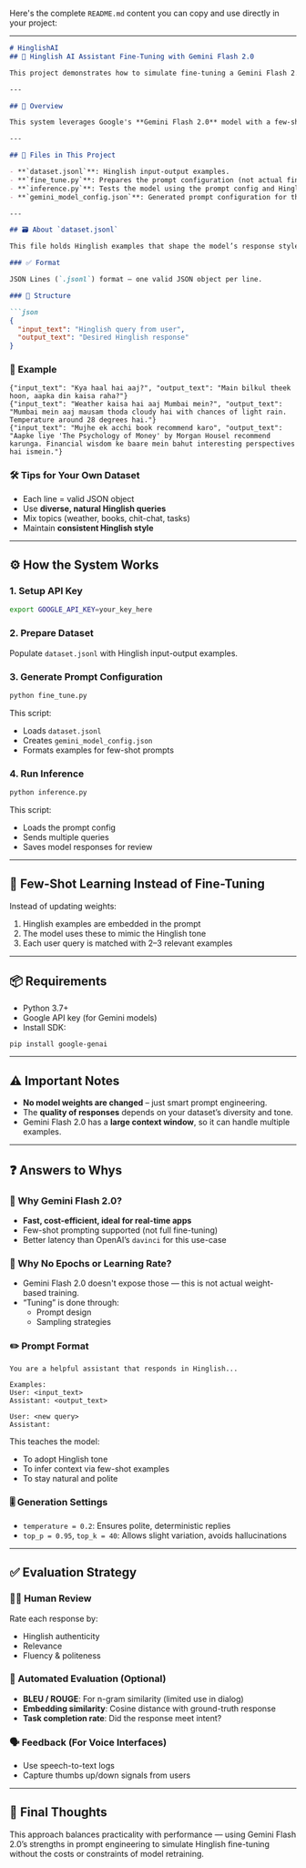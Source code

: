 Here's the complete `README.md` content you can copy and use directly in your project:

---

```markdown
# HinglishAI  
## 🧠 Hinglish AI Assistant Fine-Tuning with Gemini Flash 2.0

This project demonstrates how to simulate fine-tuning a Gemini Flash 2.0 model to respond in Hinglish (a mix of Hindi and English) using **few-shot learning** and **prompt engineering**.

---

## 📌 Overview

This system leverages Google's **Gemini Flash 2.0** model with a few-shot learning approach. Rather than modifying model weights, it guides responses through carefully selected Hinglish examples in a dataset.

---

## 📁 Files in This Project

- **`dataset.jsonl`**: Hinglish input-output examples.
- **`fine_tune.py`**: Prepares the prompt configuration (not actual fine-tuning).
- **`inference.py`**: Tests the model using the prompt config and Hinglish prompts.
- **`gemini_model_config.json`**: Generated prompt configuration for the model.

---

## 🗃️ About `dataset.jsonl`

This file holds Hinglish examples that shape the model’s response style.

### ✅ Format

JSON Lines (`.jsonl`) format — one valid JSON object per line.

### 🔧 Structure

```json
{
  "input_text": "Hinglish query from user",
  "output_text": "Desired Hinglish response"
}
```

### 💬 Example

```jsonl
{"input_text": "Kya haal hai aaj?", "output_text": "Main bilkul theek hoon, aapka din kaisa raha?"}
{"input_text": "Weather kaisa hai aaj Mumbai mein?", "output_text": "Mumbai mein aaj mausam thoda cloudy hai with chances of light rain. Temperature around 28 degrees hai."}
{"input_text": "Mujhe ek acchi book recommend karo", "output_text": "Aapke liye 'The Psychology of Money' by Morgan Housel recommend karunga. Financial wisdom ke baare mein bahut interesting perspectives hai ismein."}
```

### 🛠 Tips for Your Own Dataset

- Each line = valid JSON object  
- Use **diverse, natural Hinglish queries**  
- Mix topics (weather, books, chit-chat, tasks)  
- Maintain **consistent Hinglish style**  

---

## ⚙️ How the System Works

### 1. **Setup API Key**

```bash
export GOOGLE_API_KEY=your_key_here
```

### 2. **Prepare Dataset**

Populate `dataset.jsonl` with Hinglish input-output examples.

### 3. **Generate Prompt Configuration**

```bash
python fine_tune.py
```

This script:
- Loads `dataset.jsonl`
- Creates `gemini_model_config.json`
- Formats examples for few-shot prompts

### 4. **Run Inference**

```bash
python inference.py
```

This script:
- Loads the prompt config
- Sends multiple queries
- Saves model responses for review

---

## 🧠 Few-Shot Learning Instead of Fine-Tuning

Instead of updating weights:

1. Hinglish examples are embedded in the prompt  
2. The model uses these to mimic the Hinglish tone  
3. Each user query is matched with 2–3 relevant examples  

---

## 📦 Requirements

- Python 3.7+
- Google API key (for Gemini models)
- Install SDK:

```bash
pip install google-genai
```

---

## ⚠️ Important Notes

- **No model weights are changed** – just smart prompt engineering.
- The **quality of responses** depends on your dataset’s diversity and tone.
- Gemini Flash 2.0 has a **large context window**, so it can handle multiple examples.

---

## ❓ Answers to Whys

### 🤖 Why Gemini Flash 2.0?

- **Fast, cost-efficient, ideal for real-time apps**
- Few-shot prompting supported (not full fine-tuning)
- Better latency than OpenAI’s `davinci` for this use-case

### 🔧 Why No Epochs or Learning Rate?

- Gemini Flash 2.0 doesn't expose those — this is not actual weight-based training.
- “Tuning” is done through:
  - Prompt design
  - Sampling strategies

### ✏️ Prompt Format

```plaintext
You are a helpful assistant that responds in Hinglish...

Examples:
User: <input_text>
Assistant: <output_text>

User: <new query>
Assistant:
```

This teaches the model:
- To adopt Hinglish tone  
- To infer context via few-shot examples  
- To stay natural and polite

### 🎚 Generation Settings

- `temperature = 0.2`: Ensures polite, deterministic replies  
- `top_p = 0.95`, `top_k = 40`: Allows slight variation, avoids hallucinations

---

## ✅ Evaluation Strategy

### 🧑‍⚖️ Human Review

Rate each response by:
- Hinglish authenticity  
- Relevance  
- Fluency & politeness  

### 🤖 Automated Evaluation (Optional)

- **BLEU / ROUGE**: For n-gram similarity (limited use in dialog)  
- **Embedding similarity**: Cosine distance with ground-truth response  
- **Task completion rate**: Did the response meet intent?

### 🗣️ Feedback (For Voice Interfaces)

- Use speech-to-text logs  
- Capture thumbs up/down signals from users  

---

## 🚀 Final Thoughts

This approach balances practicality with performance — using Gemini Flash 2.0’s strengths in prompt engineering to simulate Hinglish fine-tuning without the costs or constraints of model retraining.

